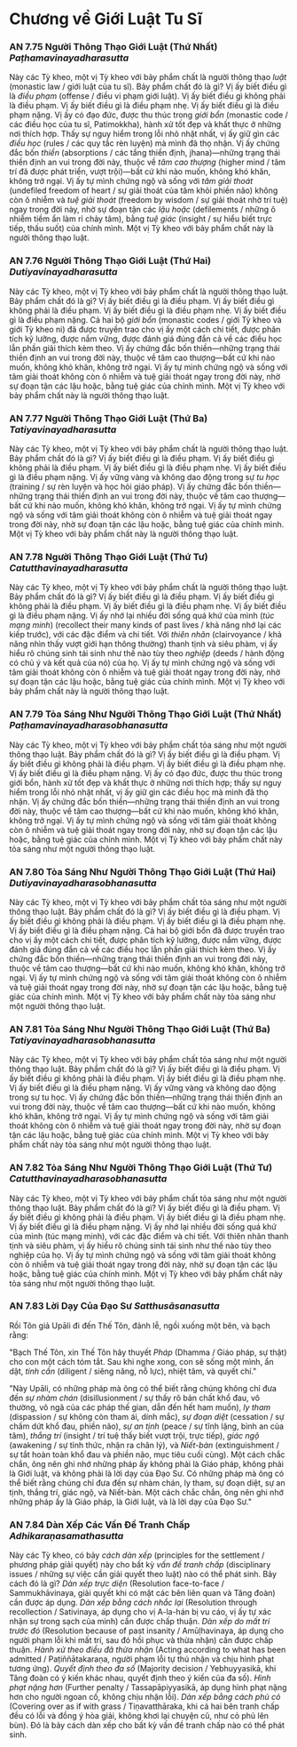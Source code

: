 # Chương về Giới Luật Tu Sĩ

### AN 7.75 Người Thông Thạo Giới Luật (Thứ Nhất) *Paṭhamavinayadharasutta*

Này các Tỳ kheo, một vị Tỳ kheo với bảy phẩm chất là người thông thạo *luật* (monastic law / giới luật của tu sĩ). Bảy phẩm chất đó là gì? Vị ấy biết điều gì là *điều phạm* (offense / điều vi phạm giới luật). Vị ấy biết điều gì không phải là điều phạm. Vị ấy biết điều gì là điều phạm nhẹ. Vị ấy biết điều gì là điều phạm nặng. Vị ấy có đạo đức, được thu thúc trong *giới bổn* (monastic code / các điều học của tu sĩ, Patimokkha), hành xử tốt đẹp và khất thực ở những nơi thích hợp. Thấy sự nguy hiểm trong lỗi nhỏ nhặt nhất, vị ấy giữ gìn các *điều học* (rules / các quy tắc rèn luyện) mà mình đã thọ nhận. Vị ấy chứng đắc bốn *thiền* (absorptions / các tầng thiền định, jhana)—những trạng thái thiền định an vui trong đời này, thuộc về *tâm cao thượng* (higher mind / tâm trí đã được phát triển, vượt trội)—bất cứ khi nào muốn, không khó khăn, không trở ngại. Vị ấy tự mình chứng ngộ và sống với *tâm giải thoát* (undefiled freedom of heart / sự giải thoát của tâm khỏi phiền não) không còn ô nhiễm và *tuệ giải thoát* (freedom by wisdom / sự giải thoát nhờ trí tuệ) ngay trong đời này, nhờ sự đoạn tận các *lậu hoặc* (defilements / những ô nhiễm tiềm ẩn làm rỉ chảy tâm), bằng *tuệ giác* (insight / sự hiểu biết trực tiếp, thấu suốt) của chính mình. Một vị Tỳ kheo với bảy phẩm chất này là người thông thạo luật.

<!--pg-->
### AN 7.76 Người Thông Thạo Giới Luật (Thứ Hai) *Dutiyavinayadharasutta*

Này các Tỳ kheo, một vị Tỳ kheo với bảy phẩm chất là người thông thạo luật. Bảy phẩm chất đó là gì? Vị ấy biết điều gì là điều phạm. Vị ấy biết điều gì không phải là điều phạm. Vị ấy biết điều gì là điều phạm nhẹ. Vị ấy biết điều gì là điều phạm nặng. Cả hai bộ *giới bổn* (monastic codes / giới Tỳ kheo và giới Tỳ kheo ni) đã được truyền trao cho vị ấy một cách chi tiết, được phân tích kỹ lưỡng, được nắm vững, được đánh giá đúng đắn cả về các điều học lẫn phần giải thích kèm theo. Vị ấy chứng đắc bốn thiền—những trạng thái thiền định an vui trong đời này, thuộc về tâm cao thượng—bất cứ khi nào muốn, không khó khăn, không trở ngại. Vị ấy tự mình chứng ngộ và sống với tâm giải thoát không còn ô nhiễm và tuệ giải thoát ngay trong đời này, nhờ sự đoạn tận các lậu hoặc, bằng tuệ giác của chính mình. Một vị Tỳ kheo với bảy phẩm chất này là người thông thạo luật.

<!--pg-->
### AN 7.77 Người Thông Thạo Giới Luật (Thứ Ba) *Tatiyavinayadharasutta*

Này các Tỳ kheo, một vị Tỳ kheo với bảy phẩm chất là người thông thạo luật. Bảy phẩm chất đó là gì? Vị ấy biết điều gì là điều phạm. Vị ấy biết điều gì không phải là điều phạm. Vị ấy biết điều gì là điều phạm nhẹ. Vị ấy biết điều gì là điều phạm nặng. Vị ấy vững vàng và không dao động trong sự *tu học* (training / sự rèn luyện và học hỏi giáo pháp). Vị ấy chứng đắc bốn thiền—những trạng thái thiền định an vui trong đời này, thuộc về tâm cao thượng—bất cứ khi nào muốn, không khó khăn, không trở ngại. Vị ấy tự mình chứng ngộ và sống với tâm giải thoát không còn ô nhiễm và tuệ giải thoát ngay trong đời này, nhờ sự đoạn tận các lậu hoặc, bằng tuệ giác của chính mình. Một vị Tỳ kheo với bảy phẩm chất này là người thông thạo luật.

<!--pg-->
### AN 7.78 Người Thông Thạo Giới Luật (Thứ Tư) *Catutthavinayadharasutta*

Này các Tỳ kheo, một vị Tỳ kheo với bảy phẩm chất là người thông thạo luật. Bảy phẩm chất đó là gì? Vị ấy biết điều gì là điều phạm. Vị ấy biết điều gì không phải là điều phạm. Vị ấy biết điều gì là điều phạm nhẹ. Vị ấy biết điều gì là điều phạm nặng. Vị ấy nhớ lại nhiều đời sống quá khứ của mình (*túc mạng minh*) (recollect their many kinds of past lives / khả năng nhớ lại các kiếp trước), với các đặc điểm và chi tiết. Với *thiên nhãn* (clairvoyance / khả năng nhìn thấy vượt giới hạn thông thường) thanh tịnh và siêu phàm, vị ấy hiểu rõ chúng sinh tái sinh như thế nào tùy theo *nghiệp* (deeds / hành động có chủ ý và kết quả của nó) của họ. Vị ấy tự mình chứng ngộ và sống với tâm giải thoát không còn ô nhiễm và tuệ giải thoát ngay trong đời này, nhờ sự đoạn tận các lậu hoặc, bằng tuệ giác của chính mình. Một vị Tỳ kheo với bảy phẩm chất này là người thông thạo luật.

<!--pg-->
### AN 7.79 Tỏa Sáng Như Người Thông Thạo Giới Luật (Thứ Nhất) *Paṭhamavinayadharasobhanasutta*

Này các Tỳ kheo, một vị Tỳ kheo với bảy phẩm chất tỏa sáng như một người thông thạo luật. Bảy phẩm chất đó là gì? Vị ấy biết điều gì là điều phạm. Vị ấy biết điều gì không phải là điều phạm. Vị ấy biết điều gì là điều phạm nhẹ. Vị ấy biết điều gì là điều phạm nặng. Vị ấy có đạo đức, được thu thúc trong giới bổn, hành xử tốt đẹp và khất thực ở những nơi thích hợp; thấy sự nguy hiểm trong lỗi nhỏ nhặt nhất, vị ấy giữ gìn các điều học mà mình đã thọ nhận. Vị ấy chứng đắc bốn thiền—những trạng thái thiền định an vui trong đời này, thuộc về tâm cao thượng—bất cứ khi nào muốn, không khó khăn, không trở ngại. Vị ấy tự mình chứng ngộ và sống với tâm giải thoát không còn ô nhiễm và tuệ giải thoát ngay trong đời này, nhờ sự đoạn tận các lậu hoặc, bằng tuệ giác của chính mình. Một vị Tỳ kheo với bảy phẩm chất này tỏa sáng như một người thông thạo luật.

### AN 7.80 Tỏa Sáng Như Người Thông Thạo Giới Luật (Thứ Hai) *Dutiyavinayadharasobhanasutta*

Này các Tỳ kheo, một vị Tỳ kheo với bảy phẩm chất tỏa sáng như một người thông thạo luật. Bảy phẩm chất đó là gì? Vị ấy biết điều gì là điều phạm. Vị ấy biết điều gì không phải là điều phạm. Vị ấy biết điều gì là điều phạm nhẹ. Vị ấy biết điều gì là điều phạm nặng. Cả hai bộ giới bổn đã được truyền trao cho vị ấy một cách chi tiết, được phân tích kỹ lưỡng, được nắm vững, được đánh giá đúng đắn cả về các điều học lẫn phần giải thích kèm theo. Vị ấy chứng đắc bốn thiền—những trạng thái thiền định an vui trong đời này, thuộc về tâm cao thượng—bất cứ khi nào muốn, không khó khăn, không trở ngại. Vị ấy tự mình chứng ngộ và sống với tâm giải thoát không còn ô nhiễm và tuệ giải thoát ngay trong đời này, nhờ sự đoạn tận các lậu hoặc, bằng tuệ giác của chính mình. Một vị Tỳ kheo với bảy phẩm chất này tỏa sáng như một người thông thạo luật.

### AN 7.81 Tỏa Sáng Như Người Thông Thạo Giới Luật (Thứ Ba) *Tatiyavinayadharasobhanasutta*

Này các Tỳ kheo, một vị Tỳ kheo với bảy phẩm chất tỏa sáng như một người thông thạo luật. Bảy phẩm chất đó là gì? Vị ấy biết điều gì là điều phạm. Vị ấy biết điều gì không phải là điều phạm. Vị ấy biết điều gì là điều phạm nhẹ. Vị ấy biết điều gì là điều phạm nặng. Vị ấy vững vàng và không dao động trong sự tu học. Vị ấy chứng đắc bốn thiền—những trạng thái thiền định an vui trong đời này, thuộc về tâm cao thượng—bất cứ khi nào muốn, không khó khăn, không trở ngại. Vị ấy tự mình chứng ngộ và sống với tâm giải thoát không còn ô nhiễm và tuệ giải thoát ngay trong đời này, nhờ sự đoạn tận các lậu hoặc, bằng tuệ giác của chính mình. Một vị Tỳ kheo với bảy phẩm chất này tỏa sáng như một người thông thạo luật.

### AN 7.82 Tỏa Sáng Như Người Thông Thạo Giới Luật (Thứ Tư) *Catutthavinayadharasobhanasutta*

Này các Tỳ kheo, một vị Tỳ kheo với bảy phẩm chất tỏa sáng như một người thông thạo luật. Bảy phẩm chất đó là gì? Vị ấy biết điều gì là điều phạm. Vị ấy biết điều gì không phải là điều phạm. Vị ấy biết điều gì là điều phạm nhẹ. Vị ấy biết điều gì là điều phạm nặng. Vị ấy nhớ lại nhiều đời sống quá khứ của mình (túc mạng minh), với các đặc điểm và chi tiết. Với thiên nhãn thanh tịnh và siêu phàm, vị ấy hiểu rõ chúng sinh tái sinh như thế nào tùy theo nghiệp của họ. Vị ấy tự mình chứng ngộ và sống với tâm giải thoát không còn ô nhiễm và tuệ giải thoát ngay trong đời này, nhờ sự đoạn tận các lậu hoặc, bằng tuệ giác của chính mình. Một vị Tỳ kheo với bảy phẩm chất này tỏa sáng như một người thông thạo luật.

<!--pg-->
### AN 7.83 Lời Dạy Của Đạo Sư *Satthusāsanasutta*

Rồi Tôn giả Upāli đi đến Thế Tôn, đảnh lễ, ngồi xuống một bên, và bạch rằng:

"Bạch Thế Tôn, xin Thế Tôn hãy thuyết *Pháp* (Dhamma / Giáo pháp, sự thật) cho con một cách tóm tắt. Sau khi nghe xong, con sẽ sống một mình, ẩn dật, *tinh cần* (diligent / siêng năng, nỗ lực), nhiệt tâm, và quyết chí."

"Này Upāli, có những pháp mà ông có thể biết rằng chúng không chỉ đưa đến *sự nhàm chán* (disillusionment / sự thấy rõ bản chất khổ đau, vô thường, vô ngã của các pháp thế gian, dẫn đến hết ham muốn), *ly tham* (dispassion / sự không còn tham ái, dính mắc), *sự đoạn diệt* (cessation / sự chấm dứt khổ đau, phiền não), *sự an tịnh* (peace / sự tĩnh lặng, bình an của tâm), *thắng trí* (insight / trí tuệ thấy biết vượt trội, trực tiếp), *giác ngộ* (awakening / sự tỉnh thức, nhận ra chân lý), và *Niết-bàn* (extinguishment / sự tắt hoàn toàn khổ đau và phiền não, mục tiêu cuối cùng). Một cách chắc chắn, ông nên ghi nhớ những pháp ấy không phải là Giáo pháp, không phải là Giới luật, và không phải là lời dạy của Đạo Sư. Có những pháp mà ông có thể biết rằng chúng chỉ đưa đến sự nhàm chán, ly tham, sự đoạn diệt, sự an tịnh, thắng trí, giác ngộ, và Niết-bàn. Một cách chắc chắn, ông nên ghi nhớ những pháp ấy là Giáo pháp, là Giới luật, và là lời dạy của Đạo Sư."

<!--pg-->
### AN 7.84 Dàn Xếp Các Vấn Đề Tranh Chấp *Adhikaraṇasamathasutta*

Này các Tỳ kheo, có bảy *cách dàn xếp* (principles for the settlement / phương pháp giải quyết) này cho bất kỳ *vấn đề tranh chấp* (disciplinary issues / những sự việc cần giải quyết theo luật) nào có thể phát sinh. Bảy cách đó là gì? *Dàn xếp trực diện* (Resolution face-to-face / Sammukhāvinaya, giải quyết khi có mặt các bên liên quan và Tăng đoàn) cần được áp dụng. *Dàn xếp bằng cách nhắc lại* (Resolution through recollection / Sativinaya, áp dụng cho vị A-la-hán bị vu cáo, vị ấy tự xác nhận sự trong sạch của mình) cần được chấp thuận. *Dàn xếp do mất trí trước đó* (Resolution because of past insanity / Amūḷhavinaya, áp dụng cho người phạm lỗi khi mất trí, sau đó hồi phục và thừa nhận) cần được chấp thuận. *Hành xử theo điều đã thừa nhận* (Acting according to what has been admitted / Paṭiññātakaraṇa, người phạm lỗi tự thú nhận và chịu hình phạt tương ứng). *Quyết định theo đa số* (Majority decision / Yebhuyyasikā, khi Tăng đoàn có ý kiến khác nhau, quyết định theo ý kiến của đa số). *Hình phạt nặng hơn* (Further penalty / Tassapāpiyyasikā, áp dụng hình phạt nặng hơn cho người ngoan cố, không chịu nhận lỗi). *Dàn xếp bằng cách phủ cỏ* (Covering over as if with grass / Tiṇavatthāraka, khi cả hai bên tranh chấp đều có lỗi và đồng ý hòa giải, không khơi lại chuyện cũ, như cỏ phủ lên bùn). Đó là bảy cách dàn xếp cho bất kỳ vấn đề tranh chấp nào có thể phát sinh.